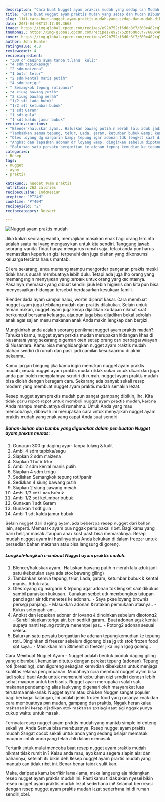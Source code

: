 ```yaml
---
description: "Cara buat Nugget ayam praktis mudah yang sedap dan Mudah Dibuat"
title: "Cara buat Nugget ayam praktis mudah yang sedap dan Mudah Dibuat"
slug: 1101-cara-buat-nugget-ayam-praktis-mudah-yang-sedap-dan-mudah-dibuat
date: 2021-04-08T12:17:09.366Z
image: https://img-global.cpcdn.com/recipes/e92b752bf6d0c8f7/680x482cq70/nugget-ayam-praktis-mudah-foto-resep-utama.jpg
thumbnail: https://img-global.cpcdn.com/recipes/e92b752bf6d0c8f7/680x482cq70/nugget-ayam-praktis-mudah-foto-resep-utama.jpg
cover: https://img-global.cpcdn.com/recipes/e92b752bf6d0c8f7/680x482cq70/nugget-ayam-praktis-mudah-foto-resep-utama.jpg
author: John Hunter
ratingvalue: 4.8
reviewcount: 4
recipeingredient:
- "300 gr daging ayam tanpa tulang  kulit"
- "4 sdm tapiokasagu"
- "2 sdm maizena"
- "1 butir telur"
- "2 sdm kental manis putih"
- "4 sdm terigu"
- " Semangkok tepung rotipanir"
- "4 siung bawang putih"
- "2 siung bawang merah"
- "1/2 sdt Lada bubuk"
- "1/2 sdt ketumbar bubuk"
- "1 sdt Garam"
- "1 sdt gula"
- "1 sdt kaldu jamur bubuk"
recipeinstructions:
- "Blender/haluskan ayam.. Haluskan bawang putih n merah lalu aduk jadi satu (kebetulan saya ada stok bawang giling)"
- "Tambahkan semua tepung, telur, Lada, garam, ketumbar bubuk &amp; kental manis.. Aduk rata.."
- "Oles loyang dg margarin &amp; tepung agar adonan tdk lengket saat dikukus sambil panaskan kukusan.. Gunakan serbet utk membungkus tutupan panci agar air tdk menetes ke adonan..  Saya pkae loyang brownis persegi panjang..  Masukkan adonan &amp; ratakan permukaan atasnya..  Kukus setengah jam.."
- "Angkat dan lepaskan adonan dr loyang &amp; dinginkan sebelum dipotong2 Sambil siapkan terigu air, beri sedikit garam.. Buat adonan agak kental supaya nanti tepung rotinya menempel pas..  Potong2 adonan sesuai selera.."
- "Balurkan satu persatu bergantian ke adonan tepung kemudian ke tepung roti.. Dinginkan di freezer sebelum digoreng bisa jg utk stok frozen food spt saya..  Masukkan min 30menit di freezer jika ingin lgsg goreng.."
categories:
- Resep
tags:
- nugget
- ayam
- praktis

katakunci: nugget ayam praktis 
nutrition: 262 calories
recipecuisine: Indonesian
preptime: "PT24M"
cooktime: "PT40M"
recipeyield: "2"
recipecategory: Dessert

---
```



![Nugget ayam praktis mudah](https://img-global.cpcdn.com/recipes/e92b752bf6d0c8f7/680x482cq70/nugget-ayam-praktis-mudah-foto-resep-utama.jpg)

Jika kalian seorang wanita, menyajikan masakan enak bagi orang tercinta adalah suatu hal yang mengasyikan untuk kita sendiri. Tanggung jawab seorang  wanita Tidak hanya mengurus rumah saja, tetapi anda pun harus memastikan keperluan gizi terpenuhi dan juga olahan yang dikonsumsi keluarga tercinta harus mantab.

Di era  sekarang, anda memang mampu mengorder panganan praktis meski tidak harus susah membuatnya lebih dulu. Tetapi ada juga lho orang yang memang ingin menyajikan yang terbaik untuk orang yang dicintainya. Pasalnya, memasak yang dibuat sendiri jauh lebih higienis dan kita pun bisa menyesuaikan hidangan tersebut berdasarkan kesukaan famili. 

Blender dada ayam sampai halus, wortel diparut kasar. Cara membuat nugget ayam juga terbilang mudah dan praktis dilakukan. Selain untuk teman makan, nugget ayam juga kerap dijadikan kudapan nikmat saat berkumpul bersama keluarga, ataupun juga bisa dijadikan bekal sekolah anak agar sajian menu makanan anak Anda makin lengkap dan bergizi.

Mungkinkah anda adalah seorang penikmat nugget ayam praktis mudah?. Tahukah kamu, nugget ayam praktis mudah merupakan hidangan khas di Nusantara yang sekarang digemari oleh setiap orang dari berbagai wilayah di Nusantara. Kamu bisa menghidangkan nugget ayam praktis mudah olahan sendiri di rumah dan pasti jadi camilan kesukaanmu di akhir pekanmu.

Kamu jangan bingung jika kamu ingin memakan nugget ayam praktis mudah, sebab nugget ayam praktis mudah tidak sukar untuk dicari dan juga anda pun boleh mengolahnya sendiri di rumah. nugget ayam praktis mudah bisa diolah dengan beragam cara. Sekarang ada banyak sekali resep modern yang membuat nugget ayam praktis mudah semakin lezat.

Resep nugget ayam praktis mudah pun sangat gampang dibikin, lho. Kita tidak perlu repot-repot untuk membeli nugget ayam praktis mudah, karena Anda mampu membuatnya di rumahmu. Untuk Anda yang mau mencobanya, dibawah ini merupakan cara untuk menyajikan nugget ayam praktis mudah yang enak yang dapat Anda buat sendiri.

<!--inarticleads1-->

##### Bahan-bahan dan bumbu yang digunakan dalam pembuatan Nugget ayam praktis mudah:

1. Gunakan 300 gr daging ayam tanpa tulang &amp; kulit
1. Ambil 4 sdm tapioka/sagu
1. Siapkan 2 sdm maizena
1. Siapkan 1 butir telur
1. Ambil 2 sdm kental manis putih
1. Siapkan 4 sdm terigu
1. Sediakan  Semangkok tepung roti/panir
1. Sediakan 4 siung bawang putih
1. Siapkan 2 siung bawang merah
1. Ambil 1/2 sdt Lada bubuk
1. Ambil 1/2 sdt ketumbar bubuk
1. Gunakan 1 sdt Garam
1. Gunakan 1 sdt gula
1. Ambil 1 sdt kaldu jamur bubuk


Selain nugget dari daging ayam, ada beberapa resep nugget dari bahan lain, seperti. Memasak ayam pun nggak perlu pakai ribet. Bagi kamu yang baru belajar masak ataupun anak kost pasti bisa memasaknya. Resep mudah nugget ayam ini hasilnya bisa Anda bekukan di dalam freezer untuk persedian bahan makanan atau bisa langsung di goreng. 

<!--inarticleads2-->

##### Langkah-langkah membuat Nugget ayam praktis mudah:

1. Blender/haluskan ayam.. Haluskan bawang putih n merah lalu aduk jadi satu (kebetulan saya ada stok bawang giling)
1. Tambahkan semua tepung, telur, Lada, garam, ketumbar bubuk &amp; kental manis.. Aduk rata..
1. Oles loyang dg margarin &amp; tepung agar adonan tdk lengket saat dikukus sambil panaskan kukusan.. Gunakan serbet utk membungkus tutupan panci agar air tdk menetes ke adonan..  - Saya pkae loyang brownis persegi panjang..  - Masukkan adonan &amp; ratakan permukaan atasnya..  - Kukus setengah jam..
1. Angkat dan lepaskan adonan dr loyang &amp; dinginkan sebelum dipotong2 - Sambil siapkan terigu air, beri sedikit garam.. Buat adonan agak kental supaya nanti tepung rotinya menempel pas..  - Potong2 adonan sesuai selera..
1. Balurkan satu persatu bergantian ke adonan tepung kemudian ke tepung roti.. Dinginkan di freezer sebelum digoreng bisa jg utk stok frozen food spt saya..  - Masukkan min 30menit di freezer jika ingin lgsg goreng..


Cara Membuat Nugget Ayam - Nugget adalah bentuk produk daging giling yang dibumbui, kemudian ditutup dengan perekat tepung (adonan). Tepung roti (breading), dan digoreng sebagian kemudian dibekukan untuk menjaga kualitas selama penyimpanan. Mudahnya cara membuat nugget ayam bisa jadi solusi bagi Anda untuk memenuhi kebutuhan gizi sendiri dengan lebih sehat maupun untuk berbisnis. Nugget ayam merupakan salah satu makanan pendamping alias lauk yang digemari oleh masyarakat luas terutama anak-anak. Nugget ayam atau chicken Nugget sangat populer bagi berbagai kalangan, Ini adalah jenis frozen food yang rasanya enak dan cara membuatnya pun mudah, gampang dan praktis, Nggak heran kalau makanan ini kerap dijadikan stok makanan apalagi saat lagi nggak punya cukup waktu untuk masak. 

Ternyata resep nugget ayam praktis mudah yang mantab simple ini enteng sekali ya! Anda Semua bisa membuatnya. Resep nugget ayam praktis mudah Sangat cocok sekali untuk anda yang sedang belajar memasak maupun untuk anda yang telah ahli dalam memasak.

Tertarik untuk mulai mencoba buat resep nugget ayam praktis mudah nikmat tidak rumit ini? Kalau anda mau, ayo kamu segera siapin alat dan bahannya, setelah itu bikin deh Resep nugget ayam praktis mudah yang mantab dan tidak ribet ini. Benar-benar taidak sulit kan. 

Maka, daripada kamu berfikir lama-lama, maka langsung aja hidangkan resep nugget ayam praktis mudah ini. Pasti kamu tiidak akan nyesel bikin resep nugget ayam praktis mudah lezat sederhana ini! Selamat berkreasi dengan resep nugget ayam praktis mudah lezat sederhana ini di rumah sendiri,oke!.

